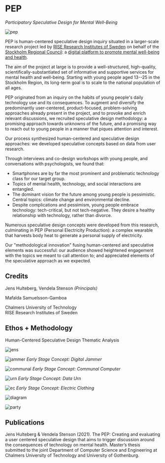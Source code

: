 # **PEP**

*Participatory Speculative Design for Mental Well-Being*

![pep](https://user-images.githubusercontent.com/1661078/136336488-478a88cf-c52b-4af7-8bd1-c12a224ce6d9.png)

PEP is human-centered speculative design inquiry situated in a larger-scale research project led by [RISE Research Institutes of Sweden](https://www.ri.se/) on behalf of the [Stockholm Regional Council](https://www.sll.se/): a [digital platform to promote mental well-being and health](https://www.ri.se/en/what-we-do/projects/digital-platform-to-promote-mental-well-being-and-health).

The aim of the project at large is to provide a well-structured, high-quality, scientifically-substantiated set of informative and supportive services for mental health and well-being. Starting with young people aged 13--25 in the Stockholm Region, its long-term goal is to scale to the national population of all ages. 

PEP originated from an inquiry on the habits of young people's daily technology use and its consequences. To augment and diversify the predominantly user-centered, product-focused, problem-solving approaches already present in the project, and to provoke and enrich relevant discussions, we recruited speculative design methodology: a promising approach towards unknowns of the future, and a promising way to reach out to young people in a manner that piques attention and interest.

Our process synthesized human-centered and speculative design approaches: we developed speculative concepts based on data from user research. 

Through interviews and co-design workshops with young people, and conversations with psychologists, we found that:

- Smartphones are by far the most prominent and problematic technology class for our target group.
- Topics of mental health, technology, and social interactions are entangled.
- The dominant vision for the future among young people is pessimistic. Central topics: climate change and environmental decline.
- Despite complications and pessimism, young people embrace technology: tech-critical, but not tech-negative. They desire a healthy relationship with technology, rather than divorce.

Numerous speculative design concepts were developed from this research, culminating in PEP (Personal Electricity Production): a complex wearable that harvests body heat to generate a personal supply of electricity.

Our "methodological innovation" fusing human-centered and speculative elements was successful: our audience showed heightened engagement with the topics we meant to call attention to; and appreciated elements of the speculative approach as we expected.

## **Credits**

Jens Hulteberg, Vendela Stenson *(Principals)*

Mafalda Samuelsson-Gamboa

Chalmers University of Technology  
RISE Research Institutes of Sweden

## **Ethos** + **Methodology**

Human-Centered Speculative Design
Thematic Analysis

![jens](https://user-images.githubusercontent.com/1661078/136342893-d97d5dfb-512c-4e28-8119-bf655e5f7f2c.png)

![jammer](https://user-images.githubusercontent.com/1661078/136342936-1e762dfc-9f84-4fb5-8893-f3b53ce0d7b4.png)
*Early Stage Concept: Digital Jammer*

![communal](https://user-images.githubusercontent.com/1661078/136343049-d937a194-980f-4d0b-bf58-4dae8990330d.png)
*Early Stage Concept: Communal Computer*

![urn](https://user-images.githubusercontent.com/1661078/136343117-c6b50498-3b3f-40f3-89f3-49cb50dd0f87.png)
*Early Stage Concept: Data Urn*

![ec](https://user-images.githubusercontent.com/1661078/136343141-795676f2-904a-4ffe-93e6-8622c183ccf8.png)
*Early Stage Concept: Electric Clothing*

![diagram](https://user-images.githubusercontent.com/1661078/136343207-50d29a7d-cb6b-4f5f-ba07-fca35eeb669f.png)

![party](https://user-images.githubusercontent.com/1661078/136343357-58e7d7b4-0389-4f02-bee8-b5d0c82e3aa6.png)

## **Publications**

Jens Hulteberg & Vendela Stenson (2021). The PEP: Creating and evaluating a user centered speculative design that aims to trigger discussion around the consequences of technology on mental health. Master’s thesis submitted to the joint Department of Computer Science and Engineering at Chalmers University of Technology and University of Gothenburg.
